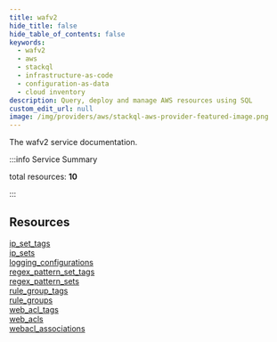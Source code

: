 ```yaml
---
title: wafv2
hide_title: false
hide_table_of_contents: false
keywords:
  - wafv2
  - aws
  - stackql
  - infrastructure-as-code
  - configuration-as-data
  - cloud inventory
description: Query, deploy and manage AWS resources using SQL
custom_edit_url: null
image: /img/providers/aws/stackql-aws-provider-featured-image.png
---
```


The wafv2 service documentation.

:::info Service Summary

<div class="row">
<div class="providerDocColumn">
<span>total resources:&nbsp;<b>10</b></span><br />
</div>
</div>

:::

## Resources
<div class="row">
<div class="providerDocColumn">
<a href="/providers/aws/wafv2/ip_set_tags/">ip_set_tags</a><br />
<a href="/providers/aws/wafv2/ip_sets/">ip_sets</a><br />
<a href="/providers/aws/wafv2/logging_configurations/">logging_configurations</a><br />
<a href="/providers/aws/wafv2/regex_pattern_set_tags/">regex_pattern_set_tags</a><br />
<a href="/providers/aws/wafv2/regex_pattern_sets/">regex_pattern_sets</a>
</div>
<div class="providerDocColumn">
<a href="/providers/aws/wafv2/rule_group_tags/">rule_group_tags</a><br />
<a href="/providers/aws/wafv2/rule_groups/">rule_groups</a><br />
<a href="/providers/aws/wafv2/web_acl_tags/">web_acl_tags</a><br />
<a href="/providers/aws/wafv2/web_acls/">web_acls</a><br />
<a href="/providers/aws/wafv2/webacl_associations/">webacl_associations</a>
</div>
</div>